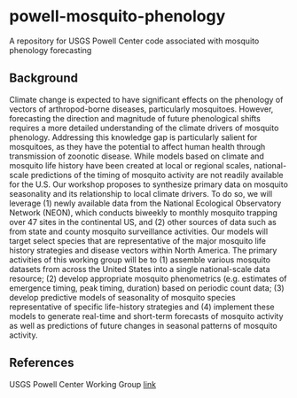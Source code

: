 # powell-mosquito-phenology
A repository for USGS Powell Center code associated with mosquito phenology forecasting

## Background

Climate change is expected to have significant effects on the phenology of vectors of arthropod-borne diseases, particularly mosquitoes. However, forecasting the direction and magnitude of future phenological shifts requires a more detailed understanding of the climate drivers of mosquito phenology. Addressing this knowledge gap is particularly salient for mosquitoes, as they have the potential to affect human health through transmission of zoonotic disease. While models based on climate and mosquito life history have been created at local or regional scales, national-scale predictions of the timing of mosquito activity are not readily available for the U.S. Our workshop proposes to synthesize primary data on mosquito seasonality and its relationship to local climate drivers. To do so, we will leverage (1) newly available data from the National Ecological Observatory Network (NEON), which conducts biweekly to monthly mosquito trapping over 47 sites in the continental US, and (2) other sources of data such as from state and county mosquito surveillance activities. Our models will target select species that are representative of the major mosquito life history strategies and disease vectors within North America.  The primary activities of this working group will be to (1) assemble various mosquito datasets from across the United States into a single national-scale data resource; (2) develop appropriate mosquito phenometrics (e.g. estimates of emergence timing, peak timing, duration) based on periodic count data; (3) develop predictive models of seasonality of mosquito species representative of specific life-history strategies  and (4) implement these models to generate real-time and short-term forecasts of mosquito activity as well as predictions of future changes in seasonal patterns of mosquito activity.

## References

USGS Powell Center Working Group [link](https://www.usgs.gov/centers/powell-ctr/science/forecasting-mosquito-phenology-a-shifting-climate-synthesizing)
